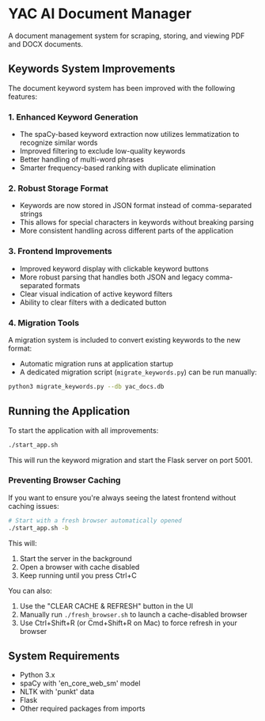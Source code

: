 # YAC AI Document Manager

A document management system for scraping, storing, and viewing PDF and DOCX documents.

## Keywords System Improvements

The document keyword system has been improved with the following features:

### 1. Enhanced Keyword Generation

- The spaCy-based keyword extraction now utilizes lemmatization to recognize similar words
- Improved filtering to exclude low-quality keywords
- Better handling of multi-word phrases
- Smarter frequency-based ranking with duplicate elimination

### 2. Robust Storage Format

- Keywords are now stored in JSON format instead of comma-separated strings
- This allows for special characters in keywords without breaking parsing
- More consistent handling across different parts of the application

### 3. Frontend Improvements

- Improved keyword display with clickable keyword buttons
- More robust parsing that handles both JSON and legacy comma-separated formats
- Clear visual indication of active keyword filters
- Ability to clear filters with a dedicated button

### 4. Migration Tools

A migration system is included to convert existing keywords to the new format:

- Automatic migration runs at application startup
- A dedicated migration script (`migrate_keywords.py`) can be run manually:

```bash
python3 migrate_keywords.py --db yac_docs.db
```

## Running the Application

To start the application with all improvements:

```bash
./start_app.sh
```

This will run the keyword migration and start the Flask server on port 5001.

### Preventing Browser Caching

If you want to ensure you're always seeing the latest frontend without caching issues:

```bash
# Start with a fresh browser automatically opened
./start_app.sh -b
```

This will:
1. Start the server in the background
2. Open a browser with cache disabled
3. Keep running until you press Ctrl+C

You can also:
1. Use the "CLEAR CACHE & REFRESH" button in the UI
2. Manually run `./fresh_browser.sh` to launch a cache-disabled browser
3. Use Ctrl+Shift+R (or Cmd+Shift+R on Mac) to force refresh in your browser

## System Requirements

- Python 3.x
- spaCy with 'en_core_web_sm' model
- NLTK with 'punkt' data
- Flask
- Other required packages from imports 